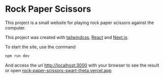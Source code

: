 # Rock Paper Scissors

This project is a small website for playing rock paper scissors against the computer.

This project was created with [tailwindcss](https://tailwindcss.com/), [React](https://react.dev/) and [Next.js](https://nextjs.org/).

To start the site, use the command

```bash
npm run dev
```

And access the url [http://localhost:3000](http://localhost:3000) with your browser to see the result or open [rock-paper-scissors-swart-theta.vercel.app]([rock-paper-scissors-swart-theta.vercel.app](https://rock-paper-scissors-swart-theta.vercel.app/en)https://rock-paper-scissors-swart-theta.vercel.app/en)
